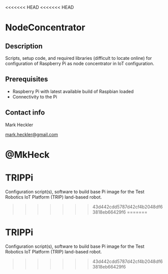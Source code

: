 <<<<<<< HEAD
<<<<<<< HEAD
# NodeConcentrator

## Description

Scripts, setup code, and required libraries (difficult to locate online) for configuration of Raspberry Pi as node concentrator in IoT configuration.

## Prerequisites

* Raspberry Pi with latest available build of Raspbian loaded
* Connectivity to the Pi

## Contact info

Mark Heckler

mark.heckler@gmail.com

@MkHeck
=======
# TRIPPi
Configuration script(s), software to build base Pi image for the Test Robotics IoT Platform (TRIP) land-based robot.
>>>>>>> 43d442cdd5787d42cf4b2048df63818eb66429f6
=======
# TRIPPi
Configuration script(s), software to build base Pi image for the Test Robotics IoT Platform (TRIP) land-based robot.
>>>>>>> 43d442cdd5787d42cf4b2048df63818eb66429f6
